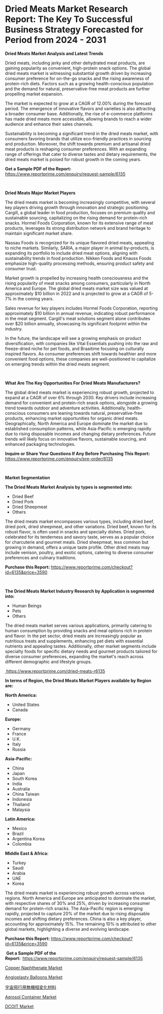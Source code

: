 <p><h1>Dried Meats Market Research Report: The Key To Successful Business Strategy Forecasted for Period from 2024 - 2031</h1></p><p><strong>Dried Meats Market Analysis and Latest Trends</strong></p>
<p><p>Dried meats, including jerky and other dehydrated meat products, are gaining popularity as convenient, high-protein snack options. The global dried meats market is witnessing substantial growth driven by increasing consumer preference for on-the-go snacks and the rising awareness of protein-rich diets. Factors such as a growing health-conscious population and the demand for natural, preservative-free meat products are further propelling market expansion.</p><p>The market is expected to grow at a CAGR of 12.00% during the forecast period. The emergence of innovative flavors and varieties is also attracting a broader consumer base. Additionally, the rise of e-commerce platforms has made dried meats more accessible, allowing brands to reach a wider audience and enhance their sales channels.</p><p>Sustainability is becoming a significant trend in the dried meats market, with consumers favoring brands that utilize eco-friendly practices in sourcing and production. Moreover, the shift towards premium and artisanal dried meat products is reshaping consumer preferences. With an expanding range of offerings that cater to diverse tastes and dietary requirements, the dried meats market is poised for robust growth in the coming years.</p></p>
<p><strong>Get a Sample PDF of the Report:&nbsp;</strong> <a href="https://www.reportprime.com/enquiry/request-sample/6135">https://www.reportprime.com/enquiry/request-sample/6135</a></p>
<p>&nbsp;</p>
<p><strong>Dried Meats Major Market Players</strong></p>
<p><p>The dried meats market is becoming increasingly competitive, with several key players driving growth through innovation and strategic positioning. Cargill, a global leader in food production, focuses on premium quality and sustainable sourcing, capitalizing on the rising demand for protein-rich snacks. Hormel Foods Corporation, known for its extensive range of meat products, leverages its strong distribution network and brand heritage to maintain significant market share.</p><p>Nassau Foods is recognized for its unique flavored dried meats, appealing to niche markets. Similarly, SARIA, a major player in animal by-products, is expanding its portfolio to include dried meat options, aligning with sustainability trends in food production. Nikken Foods and Knauss Foods emphasize high-quality processing methods, ensuring product safety and consumer trust.</p><p>Market growth is propelled by increasing health consciousness and the rising popularity of meat snacks among consumers, particularly in North America and Europe. The global dried meats market size was valued at approximately $10 billion in 2022 and is projected to grow at a CAGR of 5-7% in the coming years.</p><p>Sales revenue for key players includes Hormel Foods Corporation, reporting approximately $10 billion in annual revenue, indicating robust performance in the meat segment. Cargill's meat solutions segment alone contributes over $20 billion annually, showcasing its significant footprint within the industry. </p><p>In the future, the landscape will see a growing emphasis on product diversification, with companies like Vital Essentials pushing into the raw and freeze-dried niche for pet foods, and Braaitime focusing on culturally inspired flavors. As consumer preferences shift towards healthier and more convenient food options, these companies are well-positioned to capitalize on emerging trends within the dried meats segment.</p></p>
<p>&nbsp;</p>
<p><strong>What Are The Key Opportunities For Dried Meats Manufacturers?</strong></p>
<p><p>The global dried meats market is experiencing robust growth, projected to expand at a CAGR of over 6% through 2030. Key drivers include increasing demand for convenient and protein-rich snack options, alongside a growing trend towards outdoor and adventure activities. Additionally, health-conscious consumers are leaning towards natural, preservative-free products, enhancing market opportunities for organic dried meats. Geographically, North America and Europe dominate the market due to established consumption patterns, while Asia-Pacific is emerging rapidly due to rising disposable incomes and changing dietary preferences. Future trends will likely focus on innovative flavors, sustainable sourcing, and enhanced packaging technologies.</p></p>
<p><strong>Inquire or Share Your Questions If Any Before Purchasing This Report:</strong> <a href="https://www.reportprime.com/enquiry/pre-order/6135">https://www.reportprime.com/enquiry/pre-order/6135</a></p>
<p>&nbsp;</p>
<p><strong>Market Segmentation</strong></p>
<p><strong>The Dried Meats Market Analysis by types is segmented into:</strong></p>
<p><ul><li>Dried Beef</li><li>Dried Pork</li><li>Dried Sheepmeat</li><li>Others</li></ul></p>
<p><p>The dried meats market encompasses various types, including dried beef, dried pork, dried sheepmeat, and other variations. Dried beef, known for its robust flavor, is often used in snacks and specialty dishes. Dried pork, celebrated for its tenderness and savory taste, serves as a popular choice for charcuterie and gourmet meals. Dried sheepmeat, less common but growing in demand, offers a unique taste profile. Other dried meats may include venison, poultry, and exotic options, catering to diverse consumer preferences and culinary traditions.</p></p>
<p><strong>Purchase this Report:&nbsp;</strong><a href="https://www.reportprime.com/checkout?id=6135&price=3590">https://www.reportprime.com/checkout?id=6135&price=3590</a></p>
<p>&nbsp;</p>
<p><strong>The Dried Meats Market Industry Research by Application is segmented into:</strong></p>
<p><ul><li>Human Beings</li><li>Pets</li><li>Others</li></ul></p>
<p><p>The dried meats market serves various applications, primarily catering to human consumption by providing snacks and meal options rich in protein and flavor. In the pet sector, dried meats are increasingly popular as nutritious treats and supplements, enhancing pet diets with essential nutrients and appealing tastes. Additionally, other market segments include specialty foods for specific dietary needs and gourmet products tailored for diverse consumer preferences, expanding the market's reach across different demographic and lifestyle groups.</p></p>
<p><a href="https://www.reportprime.com/dried-meats-r6135">&nbsp;https://www.reportprime.com/dried-meats-r6135</a></p>
<p><strong>In terms of Region, the Dried Meats Market Players available by Region are:</strong></p>
<p>
    <p> <strong> North America: </strong>
        <ul>
            <li>United States</li>
            <li>Canada</li>
        </ul>
        </p> 
    <p> <strong> Europe: </strong>
        <ul>
            <li>Germany</li>
            <li>France</li>
            <li>U.K.</li>
            <li>Italy</li>
            <li>Russia</li>
        </ul>
        </p> 
    <p> <strong> Asia-Pacific: </strong>
        <ul>
            <li>China</li>
            <li>Japan</li>
            <li>South Korea</li>
            <li>India</li>
            <li>Australia</li>
            <li>China Taiwan</li>
            <li>Indonesia</li>
            <li>Thailand</li>
            <li>Malaysia</li>
        </ul>
        </p> 
    <p> <strong> Latin America: </strong>
        <ul>
            <li>Mexico</li>
            <li>Brazil</li>
            <li>Argentina Korea</li>
            <li>Colombia</li>
        </ul>
        </p> 
    <p> <strong> Middle East & Africa: </strong>
        <ul>
            <li>Turkey</li>
            <li>Saudi</li>
            <li>Arabia</li>
            <li>UAE</li>
            <li>Korea</li>
        </ul>
    </p>
    </p>
<p><p>The dried meats market is experiencing robust growth across various regions. North America and Europe are anticipated to dominate the market, with respective shares of 30% and 25%, driven by increasing consumer demand for protein-rich snacks. The Asia-Pacific region is emerging rapidly, projected to capture 20% of the market due to rising disposable incomes and shifting dietary preferences. China is also a key player, accounting for approximately 15%. The remaining 10% is attributed to other global markets, highlighting a diverse and evolving landscape.</p></p>
<p><strong>Purchase this Report: </strong><a href="https://www.reportprime.com/checkout?id=6135&price=3590">https://www.reportprime.com/checkout?id=6135&price=3590</a></p>
<p>&nbsp;<strong>Get a Sample PDF of the Report:&nbsp;&nbsp;</strong><a href="https://www.reportprime.com/enquiry/request-sample/6135">https://www.reportprime.com/enquiry/request-sample/6135</a></p>
<p><strong></strong></p>
<p><p><a href="https://issuu.com/reportprime-2/docs/copper-naphthenate-market-size-2030_c931cc144ab7f6">Copper Naphthenate Market</a></p><p><a href="https://medium.com/@tracey.gray97887/this-report-aims-to-deliver-an-in-depth-analysis-of-the-global-angioplasty-balloons-market-486ba8cf79ed">Angioplasty Balloons Market</a></p><p><a href="https://medium.com/@rosaleen41t7a/spaceflight-inorganic-phase-change-materials-5b8d7a8ca1fc">宇宙飛行用無機相変化材料</a></p><p><a href="https://medium.com/@tracey.gray97887/this-report-aims-to-deliver-an-in-depth-analysis-of-the-global-aerosol-container-market-offering-cedbcfc82848">Aerosol Container Market</a></p><p><a href="https://www.linkedin.com/pulse/global-dcoit-market-trends-forecasts-strategic-analysis-qhake?trackingId=Av%2BAzIIuTCSXH2niy4OpYQ%3D%3D">DCOIT Market</a></p></p>